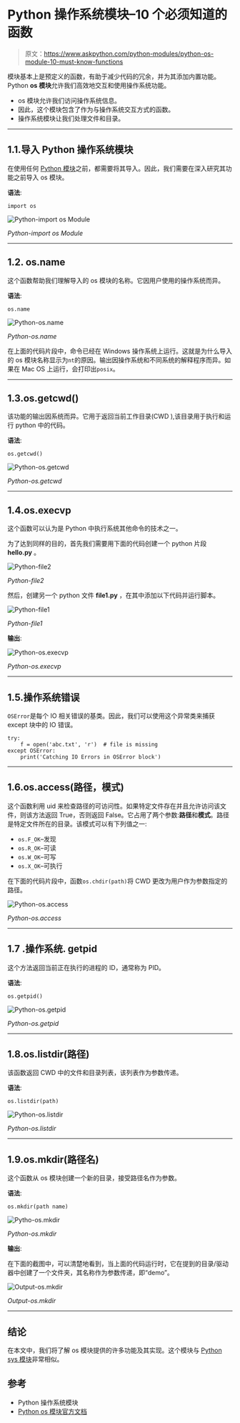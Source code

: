 # Python 操作系统模块–10 个必须知道的函数

> 原文：<https://www.askpython.com/python-modules/python-os-module-10-must-know-functions>

模块基本上是预定义的函数，有助于减少代码的冗余，并为其添加内置功能。Python **os 模块**允许我们高效地交互和使用操作系统功能。

*   os 模块允许我们访问操作系统信息。
*   因此，这个模块包含了作为与操作系统交互方式的函数。
*   操作系统模块让我们处理文件和目录。

* * *

## 1.1.导入 Python 操作系统模块

在使用任何 [Python 模块](https://www.askpython.com/python-modules/python-modules)之前，都需要将其导入。因此，我们需要在深入研究其功能之前导入 os 模块。

**语法**:

`import os`

![Python-import os Module](img/701305acb2e7fd400e8640d1d0e83b14.png)

*Python-import os Module*

* * *

## 1.2\. os.name

这个函数帮助我们理解导入的 os 模块的名称。它因用户使用的操作系统而异。

**语法**:

`os.name`

![Python-os.name ](img/439f4a8900eb65c551e52b0d7509174c.png)

*Python-os.name*

在上面的代码片段中，命令已经在 Windows 操作系统上运行。这就是为什么导入的 os 模块名称显示为`nt`的原因。输出因操作系统和不同系统的解释程序而异。如果在 Mac OS 上运行，会打印出`posix`。

* * *

## 1.3.os.getcwd()

该功能的输出因系统而异。它用于返回当前工作目录(CWD ),该目录用于执行和运行 python 中的代码。

**语法**:

`os.getcwd()`

![Python-os.getcwd](img/216f87f0c8782ad50dea7087e9743645.png)

*Python-os.getcwd*

* * *

## 1.4.os.execvp

这个函数可以认为是 Python 中执行系统其他命令的技术之一。

为了达到同样的目的，首先我们需要用下面的代码创建一个 python 片段 **hello.py** 。

![Python-file2](img/9c540c8d4b7bac16cf34744637a6c14c.png)

*Python-file2*

然后，创建另一个 python 文件 **file1.py** ，在其中添加以下代码并运行脚本。

![Python-file1](img/ee1520c6d64acf1c103b488148a2f0c4.png)

*Python-file1*

**输出**:

![Python-os.execvp](img/dc1f6a0064a041008ccff8cd56147933.png)

*Python-os.execvp*

* * *

## 1.5.操作系统错误

`OSError`是每个 IO 相关错误的基类。因此，我们可以使用这个异常类来捕获 except 块中的 IO 错误。

```
try:
    f = open('abc.txt', 'r')  # file is missing
except OSError:
    print('Catching IO Errors in OSError block')

```

* * *

## 1.6.os.access(路径，模式)

这个函数利用 uid 来检查路径的可访问性。如果特定文件存在并且允许访问该文件，则该方法返回 True，否则返回 False。它占用了两个参数:**路径**和**模式**。路径是特定文件所在的目录。该模式可以有下列值之一:

*   `os.F_OK`–发现
*   `os.R_OK`–可读
*   `os.W_OK`–可写
*   `os.X_OK`–可执行

在下面的代码片段中，函数`os.chdir(path)`将 CWD 更改为用户作为参数指定的路径。

![Python-os.access ](img/d8c47c976c33a94f87c71a32e0f2d6c7.png)

*Python-os.access*

* * *

## 1.7 .操作系统. getpid

这个方法返回当前正在执行的进程的 ID，通常称为 PID。

**语法**:

`os.getpid()`

![Python-os.getpid](img/2ce1d09e3826451641cf57a4ecab49e1.png)

*Python-os.getpid*

* * *

## 1.8.os.listdir(路径)

该函数返回 CWD 中的文件和目录列表，该列表作为参数传递。

**语法**:

`os.listdir(path)`

![Python-os.listdir](img/68e103e57e8eb2b9e6469a1a5b76111b.png)

*Python-os.listdir*

* * *

## 1.9.os.mkdir(路径名)

这个函数从 os 模块创建一个新的目录，接受路径名作为参数。

**语法**:

`os.mkdir(path name)`

![Pytho-os.mkdir](img/d3c9f37360410a15444b5281a1765346.png)

*Python-os.mkdir*

**输出**:

在下面的截图中，可以清楚地看到，当上面的代码运行时，它在提到的目录/驱动器中创建了一个文件夹，其名称作为参数传递，即“demo”。

![Output-os.mkdir ](img/0345e733ce531423f1ce0aa45a33fc5e.png)

*Output-os.mkdir*

* * *

## 结论

在本文中，我们将了解 os 模块提供的许多功能及其实现。这个模块与 [Python sys 模块](https://www.askpython.com/python-modules/python-sys-module)非常相似。

## 参考

*   Python 操作系统模块
*   [Python os 模块官方文档](https://docs.python.org/3/library/os.html)